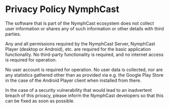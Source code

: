 # Privacy Policy NymphCast #

The software that is part of the NymphCast ecosystem does not collect user information or shares any of such information or other details with third parties. 

Any and all permissions required by the NymphCast Server, NymphCast Player (desktop or Android), etc. are required for the basic application functionality. No third-party functionality is required, and no internet access is required for operation.

No user account is required for operation. No user data is collected, nor are any statistics gathered other than as provided via e.g. the Google Play Store in the case of the Android Player client when installed from there.

In the case of a security vulnerability that would lead to an inadvertent breach of this privacy, please inform the NymphCast developers so that this can be fixed as soon as possible.
